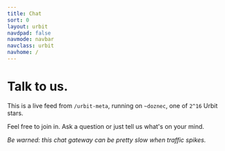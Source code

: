 ```yaml
---
title: Chat
sort: 0
layout: urbit
navdpad: false
navmode: navbar
navclass: urbit
navhome: /
---
```


# Talk to us.

This is a live feed from `/urbit-meta`, running on `~doznec`, one of `2^16` Urbit stars.  

Feel free to join in.  Ask a question or just tell us what's on your mind.

*Be warned: this chat gateway can be pretty slow when traffic spikes.*

<div class="mini-module">
<script src="/~/at/=home=/web/lib/js/urb.js" />
<script src="https://cdn.rawgit.com/seatgeek/react-infinite/0.8.0/dist/react-infinite.js" />
<script src="https://cdnjs.cloudflare.com/ajax/libs/moment.js/2.11.2/moment-with-locales.js" />
<script src="https://cdnjs.cloudflare.com/ajax/libs/moment-timezone/0.5.1/moment-timezone.js" />
<script src="/=home=/web/talk/main.js" />
<link href="/=home=/web/talk/main.css" rel="stylesheet" />
<talk chrono="reverse" station="home" audience-lock>
  <load />
</talk>
</div>
